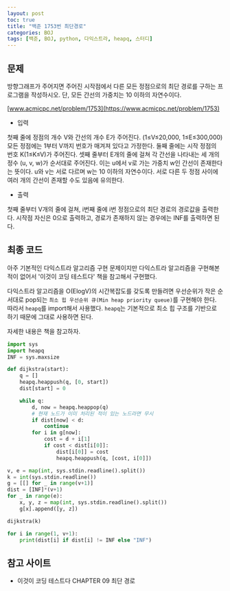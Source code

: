 ```yaml
---
layout: post
toc: true
title: "백준 1753번 최단경로"
categories: BOJ
tags: [백준, BOJ, python, 다익스트라, heapq, 스터디]
---
```


## 문제
방향그래프가 주어지면 주어진 시작점에서 다른 모든 정점으로의 최단 경로를 구하는 프로그램을 작성하시오. 단, 모든 간선의 가중치는 10 이하의 자연수이다.

[www.acmicpc.net/problem/1753](https://www.acmicpc.net/problem/1753)

* 입력

첫째 줄에 정점의 개수 V와 간선의 개수 E가 주어진다. (1≤V≤20,000, 1≤E≤300,000) 모든 정점에는 1부터 V까지 번호가 매겨져 있다고 가정한다. 둘째 줄에는 시작 정점의 번호 K(1≤K≤V)가 주어진다. 셋째 줄부터 E개의 줄에 걸쳐 각 간선을 나타내는 세 개의 정수 (u, v, w)가 순서대로 주어진다. 이는 u에서 v로 가는 가중치 w인 간선이 존재한다는 뜻이다. u와 v는 서로 다르며 w는 10 이하의 자연수이다. 서로 다른 두 정점 사이에 여러 개의 간선이 존재할 수도 있음에 유의한다.

* 출력

첫째 줄부터 V개의 줄에 걸쳐, i번째 줄에 i번 정점으로의 최단 경로의 경로값을 출력한다. 시작점 자신은 0으로 출력하고, 경로가 존재하지 않는 경우에는 INF를 출력하면 된다.


## 최종 코드

아주 기본적인 다익스트라 알고리즘 구현 문제이지만 다익스트라 알고리즘을 구현해본 적이 없어서 '이것이 코딩 테스트다' 책을 참고해서 구현했다.

다익스트라 알고리즘을 O(ElogV)의 시간복잡도를 갖도록 만들려면 우선순위가 작은 순서대로 pop되는 `최소 힙 우선순위 큐(Min heap priority queue)`를 구현해야 한다. 따라서 `heapq`를 import해서 사용했다. `heapq`는 기본적으로 최소 힙 구조를 기반으로 하기 때문에 그대로 사용하면 된다.

자세한 내용은 책을 참고하자.

```python
import sys
import heapq
INF = sys.maxsize

def dijkstra(start):
    q = []
    heapq.heappush(q, [0, start])
    dist[start] = 0

    while q:
        d, now = heapq.heappop(q)
        # 현재 노드가 이미 처리된 적이 있는 노드라면 무시
        if dist[now] < d:
            continue
        for i in g[now]:
            cost = d + i[1]
            if cost < dist[i[0]]:
                dist[i[0]] = cost
                heapq.heappush(q, [cost, i[0]])

v, e = map(int, sys.stdin.readline().split())
k = int(sys.stdin.readline())
g = [[] for _ in range(v+1)]
dist = [INF]*(v+1)
for _ in range(e):
    x, y, z = map(int, sys.stdin.readline().split())
    g[x].append([y, z])

dijkstra(k)

for i in range(1, v+1):
    print(dist[i] if dist[i] != INF else "INF")
```

## 참고 사이트

- 이것이 코딩 테스트다 CHAPTER 09 최단 경로
